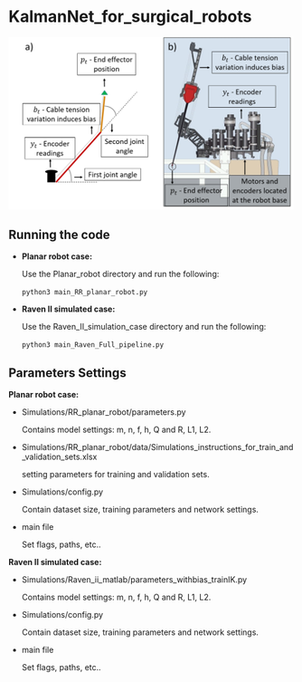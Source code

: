 # KalmanNet_for_surgical_robots

![Logo](‏‏planar_robot_and_raven_illustration.png)

## Running the code
- **Planar robot case:**

  Use the Planar_robot directory and run the following:

  `python3 main_RR_planar_robot.py`

- **Raven II simulated case:**

  Use the Raven_II_simulation_case directory and run the following:

  `python3 main_Raven_Full_pipeline.py`
  
## Parameters Settings

**Planar robot case:**
- Simulations/RR_planar_robot/parameters.py

  Contains model settings: m, n, f, h, Q and R, L1, L2.
  
- Simulations/RR_planar_robot/data/Simulations_instructions_for_train_and_validation_sets.xlsx
  
  setting parameters for training and validation sets.
  
- Simulations/config.py
  
  Contain dataset size, training parameters and network settings.
  
- main file
  
  Set flags, paths, etc..

**Raven II simulated case:**
- Simulations/Raven_ii_matlab/parameters_withbias_trainIK.py
    
  Contains model settings: m, n, f, h, Q and R, L1, L2.

- Simulations/config.py
  
  Contain dataset size, training parameters and network settings.
  
- main file
  
  Set flags, paths, etc..
    

